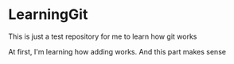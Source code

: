 # LearningGit
This is just a test repository for me to learn how git works

At first, I'm learning how adding works. And this part makes sense


